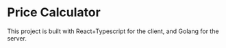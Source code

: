 # Price Calculator

This project is built with React+Typescript for the client, and Golang for the server.

